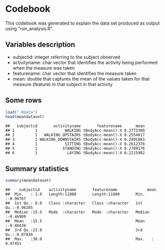 Codebook
========

This codebook was generated to explain the data set produced as output using "run\_analysis.R".

Variables description
---------------------

-   subjectid: integer referring to the subject observed
-   activityname: char vector that identifies the activity being performed when the measure was taken
-   featurename: char vector that identifies the measure taken
-   mean: double that captures the mean of the values taken for that measure (feature) in that subject in that activity

Some rows
---------

``` r
load(".Rdata")
head(meandataset)
```

    ##   subjectid       activityname       featurename      mean
    ## 1         1            WALKING tBodyAcc-mean()-X 0.2773308
    ## 2         1   WALKING_UPSTAIRS tBodyAcc-mean()-X 0.2554617
    ## 3         1 WALKING_DOWNSTAIRS tBodyAcc-mean()-X 0.2891883
    ## 4         1            SITTING tBodyAcc-mean()-X 0.2612376
    ## 5         1           STANDING tBodyAcc-mean()-X 0.2789176
    ## 6         1             LAYING tBodyAcc-mean()-X 0.2215982

Summary statistics
------------------

``` r
summary(meandataset)
```

    ##    subjectid    activityname       featurename             mean         
    ##  Min.   : 1.0   Length:11880       Length:11880       Min.   :-0.99767  
    ##  1st Qu.: 8.0   Class :character   Class :character   1st Qu.:-0.96205  
    ##  Median :15.5   Mode  :character   Mode  :character   Median :-0.46989  
    ##  Mean   :15.5                                         Mean   :-0.48436  
    ##  3rd Qu.:23.0                                         3rd Qu.:-0.07836  
    ##  Max.   :30.0                                         Max.   : 0.97451
